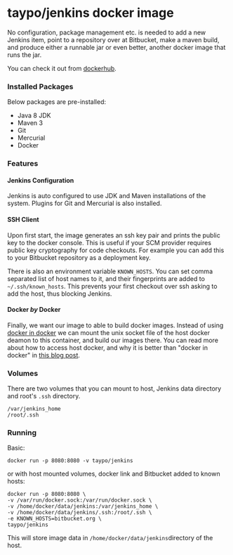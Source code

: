 # taypo/jenkins docker image

No configuration, package management etc. is needed to add a new Jenkins item, point to a repository over at Bitbucket, make a maven build, and produce either a runnable jar or even better, another docker image that runs the jar.

You can check it out from [dockerhub](https://hub.docker.com/r/taypo/jenkins/).

### Installed Packages
Below packages are pre-installed:

- Java 8 JDK
- Maven 3
- Git
- Mercurial
- Docker

### Features
#### Jenkins Configuration
Jenkins is auto configured to use JDK and Maven installations of the system. Plugins for Git and Mercurial is also installed.

#### SSH Client
Upon first start, the image generates an ssh key pair and prints the public key to the docker console. This is useful if your SCM provider requires public key cryptography for code checkouts. For example you can add this to your Bitbucket repository as a deployment key.

There is also an environment variable `KNOWN_HOSTS`. You can set comma separated list of host names to it, and their fingerprints are added to `~/.ssh/known_hosts`. This prevents your first checkout over ssh asking to add the host, thus blocking Jenkins.


#### Docker *by* Docker
Finally, we want our image to able to build docker images. Instead of using [docker in docker](https://github.com/jpetazzo/dind) we can mount the unix socket file of the host docker deamon to this container, and build our images there. You can read more about how to access host docker, and why it is better than "docker in docker" in [this blog post](http://jpetazzo.github.io/2015/09/03/do-not-use-docker-in-docker-for-ci/).

### Volumes
There are two volumes that you can mount to host, Jenkins data directory and root's `.ssh` directory.

```language-bash
/var/jenkins_home
/root/.ssh
```

### Running

Basic:
```language-bash
docker run -p 8080:8080 -v taypo/jenkins
```

or with host mounted volumes, docker link and Bitbucket added to known hosts:
```language-bash
docker run -p 8080:8080 \
-v /var/run/docker.sock:/var/run/docker.sock \
-v /home/docker/data/jenkins:/var/jenkins_home \
-v /home/docker/data/jenkins/.ssh:/root/.ssh \
-e KNOWN_HOSTS=bitbucket.org \
taypo/jenkins
```
This will store image data in `/home/docker/data/jenkins`directory of the host.
